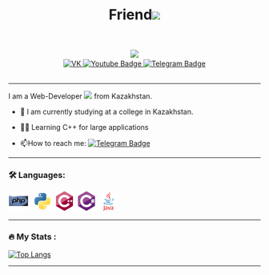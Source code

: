 <div id="header" align="center">
  <h1>
    Friend<img src="https://c.tenor.com/DLWGvDkhhyMAAAAi/gray-hair-big-eyes.gif" width="80px"/>
  <br><br>
</h1>
  <img src="https://c.tenor.com/rR90LoR-KUIAAAAi/codemodeon-code.gif" width="350"/>

  <div id="badges">
    <a href="https://www.vk.com/dimawinchester">
      <img src="https://img.shields.io/badge/ВКонтакте-blue?style=for-the-badge&logo=vk&logoColor=blue" alt="VK"/>
    </a>
    <a href="https://www.youtube.com/channel/UC351togx6bSfUYyEh-ELHvw">
      <img src="https://img.shields.io/badge/YouTube-red?style=for-the-badge&logo=youtube&logoColor=white" alt="Youtube Badge"/>
    </a>
    <a href="https://www.t.me/teanus">
      <img src="https://img.shields.io/badge/Telegram-blue?style=for-the-badge&logo=Telegram&logoColor=white" alt="Telegram Badge"/>
    </a>
  </div>
  <img src="https://komarev.com/ghpvc/?username=teanus&style=flat-square&color=blue" alt=""/>

</div>

---

I am a Web-Developer <img src="https://media.giphy.com/media/WUlplcMpOCEmTGBtBW/giphy.gif" width="30"> from Kazakhstan.
- :school: I am currently studying at a college in Kazakhstan.

- :man_technologist: Learning C++ for large applications


- :mailbox:How to reach me: [![Telegram Badge](https://img.shields.io/badge/-send-blue?style=flat&logo=Telegram&logoColor=white)](https://t.me/teanus)

---

### :hammer_and_wrench: Languages:
<div>
  <img src="https://github.com/devicons/devicon/blob/master/icons/php/php-original.svg" title="PHP"  alt="PHP" width="40" height="40"/>&nbsp;
  <img src="https://github.com/devicons/devicon/blob/master/icons/python/python-original.svg" title="Python"  alt="Python" width="40" height="40"/>
  <img src="https://github.com/devicons/devicon/blob/master/icons/cplusplus/cplusplus-original.svg" title="C++"  alt="C++" width="40" height="40"/>
  <img src="https://github.com/devicons/devicon/blob/master/icons/csharp/csharp-original.svg" title="C#"  alt="C#" width="40" height="40"/>
  <img src="https://github.com/devicons/devicon/blob/master/icons/java/java-original-wordmark.svg" title="Java" alt="Java" width="40" height="40"/>&nbsp;
</div>

---

### :fire: My Stats :
[![Top Langs](https://github-readme-stats.vercel.app/api/top-langs/?username=teanus&layout=compact&theme=vision-friendly-dark)](https://github.com/anuraghazra/github-readme-stats)

---



